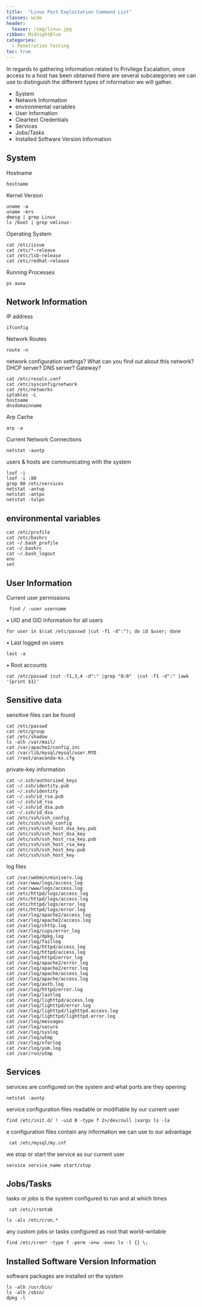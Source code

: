 ```yaml
---
title:  "Linux Post Exploitation Command List"
classes: wide
header:
  teaser: /img/linux.jpg
ribbon: MidnightBlue
categories:
  - Penetration Testing 
toc: true
---
```


In regards to gathering information related to Privilege Escalation,
once access to a host has been obtained there are several subcategories we can use to distinguish the different types of
information we will gather. 



* System 
* Network Information
* environmental variables
* User Information
* Cleartext Credentials
* Services
* Jobs/Tasks
* Installed Software Version Information


## System 

Hostname

`hostname`

 Kernel Version

 ```
uname -a
uname -mrs
dmesg | grep Linux
ls /boot | grep vmlinuz-
```

Operating System

```
cat /etc/issue
cat /etc/*-release
cat /etc/lsb-release
cat /etc/redhat-release
  ```

Running Processes

`ps auxw`


## Network Information

IP address

`ifconfig`

Network Routes

`route -n`

 network configuration settings? What can you find out about this network? DHCP server? DNS server? Gateway?

```
cat /etc/resolv.conf
cat /etc/sysconfig/network
cat /etc/networks
iptables -L
hostname
dnsdomainname
```

Arp Cache

`arp -a`

Current Network Connections

`netstat -auntp`

users & hosts are communicating with the system

```
lsof -i
lsof -i :80
grep 80 /etc/services
netstat -antup
netstat -antpx
netstat -tulpn
```
## environmental variables
```
cat /etc/profile
cat /etc/bashrc
cat ~/.bash_profile
cat ~/.bashrc
cat ~/.bash_logout
env
set
```
## User Information

Current user permissions

` find / -user username`

• UID and GID Information for all users

` for user in $(cat /etc/passwd |cut -f1 -d":"); do id $user; done
`

• Last logged on users

 `last -a`

• Root accounts

`cat /etc/passwd |cut -f1,3,4 -d":" |grep "0:0"  |cut -f1 -d":" |awk '{print $1}'`

##  Sensitive data 


 sensitive files can be found
 
```
cat /etc/passwd
cat /etc/group
cat /etc/shadow
ls -alh /var/mail/
cat /var/apache2/config.inc
cat /var/lib/mysql/mysql/user.MYD
cat /root/anaconda-ks.cfg

```

private-key information

```
cat ~/.ssh/authorized_keys
cat ~/.ssh/identity.pub
cat ~/.ssh/identity
cat ~/.ssh/id_rsa.pub
cat ~/.ssh/id_rsa
cat ~/.ssh/id_dsa.pub
cat ~/.ssh/id_dsa
cat /etc/ssh/ssh_config
cat /etc/ssh/sshd_config
cat /etc/ssh/ssh_host_dsa_key.pub
cat /etc/ssh/ssh_host_dsa_key
cat /etc/ssh/ssh_host_rsa_key.pub
cat /etc/ssh/ssh_host_rsa_key
cat /etc/ssh/ssh_host_key.pub
cat /etc/ssh/ssh_host_key
```

log files
```
cat /var/webmin/miniserv.log
cat /var/www/logs/access_log
cat /var/www/logs/access.log
cat /etc/httpd/logs/access_log
cat /etc/httpd/logs/access.log
cat /etc/httpd/logs/error_log
cat /etc/httpd/logs/error.log
cat /var/log/apache2/access_log
cat /var/log/apache2/access.log
cat /var/log/chttp.log
cat /var/log/cups/error_log
cat /var/log/dpkg.log
cat /var/log/faillog
cat /var/log/httpd/access_log
cat /var/log/httpd/access.log
cat /var/log/httpd/error_log
cat /var/log/apache2/error_log
cat /var/log/apache2/error.log
cat /var/log/apache/access_log
cat /var/log/apache/access.log
cat /var/log/auth.log
cat /var/log/httpd/error.log
cat /var/log/lastlog
cat /var/log/lighttpd/access.log
cat /var/log/lighttpd/error.log
cat /var/log/lighttpd/lighttpd.access.log
cat /var/log/lighttpd/lighttpd.error.log
cat /var/log/messages
cat /var/log/secure
cat /var/log/syslog
cat /var/log/wtmp
cat /var/log/xferlog
cat /var/log/yum.log
cat /var/run/utmp

```
 
 ## Services
 
  services are configured on the system and what ports are they opening
  
  `netstat -auntp`
  
  service configuration files readable or modifiable by our current user
  
  `find /etc/init.d/ ! -uid 0 -type f 2>/dev/null |xargs ls -la`
  
  e configuration files contain any information we can use to our advantage
  
  ` cat /etc/mysql/my.cnf`
  
  we stop or start the service as our current user
  
  `service service_name start/stop`
  
  ## Jobs/Tasks
  
  tasks or jobs is the system configured to run and at
which times

` cat /etc/crontab`

`ls -als /etc/cron.*`

any custom jobs or tasks configured as root that
world-writable

`find /etc/cron* -type f -perm -o+w -exec ls -l {} \;`

## Installed Software Version Information

software packages are installed on the system

```
ls -alh /usr/bin/
ls -alh /sbin/
dpkg -l

```

